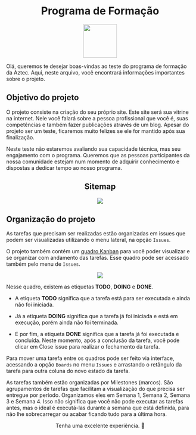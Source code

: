 <div align="center"><h1><b>Programa de Formação</b></h1>
<img src="https://aztecweb.net/uploads/2021/08/marca_principal.png" width="90"></div>

Olá, queremos te desejar boas-vindas ao teste do programa de formação da Aztec. 
Aqui, neste arquivo, você encontrará informações importantes sobre o projeto.


## Objetivo do projeto
O projeto consiste na criação do seu próprio site. Este site será sua vitrine na internet. Nele você falará sobre a pessoa profissional que você é, suas competências e também fazer publicações através de um blog. Apesar do projeto ser um teste, ficaremos muito felizes se ele for mantido após sua finalização. 

Neste teste não estaremos avaliando sua capacidade técnica, mas seu engajamento com o programa. Queremos que as pessoas participantes da nossa comunidade estejam num momento de adquirir conhecimento e dispostas a dedicar tempo ao nosso programa.

<div align="center"><h2><b>Sitemap</b></h2>
<img src="https://i.imgur.com/7DG5hqA.png"></div>

## Organização do projeto
As tarefas que precisam ser realizadas estão organizadas em issues que podem ser visualizadas utilizando o menu lateral, na opção `Issues`.

O projeto também contém um [quadro Kanban](https://kanbanize.com/pt/recursos-kanban/primeiros-passos/o-que-e-quadro-kanban#:~:text=Um%20Quadro%20Kanban%20%C3%A9%20uma,componentes%20chave%20do%20m%C3%A9todo%20Kanban.&text=Quando%20uma%20tarefa%20entra%20no,de%20quadro%20de%20tarefas%20Kanban.) para você poder visualizar e se organizar com andamento das tarefas. Esse quadro pode ser acessado também pelo menu de `Issues`.

<div align="center"><img src="https://i.imgur.com/MWvvp6h.png"></div>

Nesse quadro, existem as etiquetas **TODO**, **DOING** e **DONE**. 

- A etiqueta **TODO** significa que a tarefa está para ser executada e ainda não foi iniciada.

- Já a etiqueta **DOING** significa que a tarefa já foi iniciada e está em execução, porém ainda não foi terminada.

- E por fim, a etiqueta **DONE** significa que a tarefa já foi executada e concluída. Neste momento, após a conclusão da tarefa, você pode clicar em Close issue para realizar o fechamento da tarefa.

Para mover uma tarefa entre os quadros pode ser feito via interface, acessando a opção `Boards` no menu `Issues` e arrastando o retângulo da tarefa para outra coluna do novo estado da tarefa.

As tarefas também estão organizadas por Milestones (marcos). São agrupamentos de tarefas que facilitam a visualização do que precisa ser entregue por período. Organizamos eles em Semana 1, Semana 2, Semana 3 e Semana 4. Isso não significa que você não pode executar as tarefas antes, mas o ideal é executá-las durante a semana que está definida, para não lhe sobrecarregar ou acabar ficando tudo para a última hora.


<div align="center">Tenha uma excelente experiência. 🙂</div>


